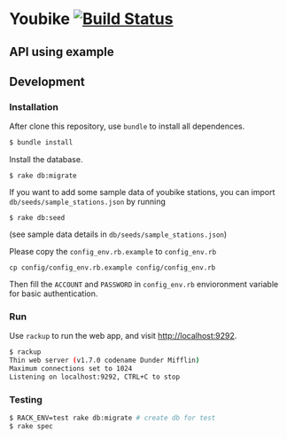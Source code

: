 # Youbike [![Build Status](https://travis-ci.org/vicky-sunshine/youbike.svg?branch=master)](https://travis-ci.org/vicky-sunshine/youbike)


## API using example

## Development
### Installation
After clone this repository, use `bundle` to install all dependences.

```sh
$ bundle install
```

Install the database.
```
$ rake db:migrate
```
If you want to add some sample data of youbike stations, you can import `db/seeds/sample_stations.json` by running
```
$ rake db:seed
```
(see sample data details in `db/seeds/sample_stations.json`)

Please copy the `config_env.rb.example` to `config_env.rb`
```
cp config/config_env.rb.example config/config_env.rb
```
Then fill the `ACCOUNT` and `PASSWORD` in `config_env.rb` envioronment variable for basic authentication.

### Run

Use `rackup` to run the web app, and visit [http://localhost:9292](http://localhost:9292/).

```sh
$ rackup
Thin web server (v1.7.0 codename Dunder Mifflin)
Maximum connections set to 1024
Listening on localhost:9292, CTRL+C to stop
```

### Testing

```sh
$ RACK_ENV=test rake db:migrate # create db for test
$ rake spec
```
